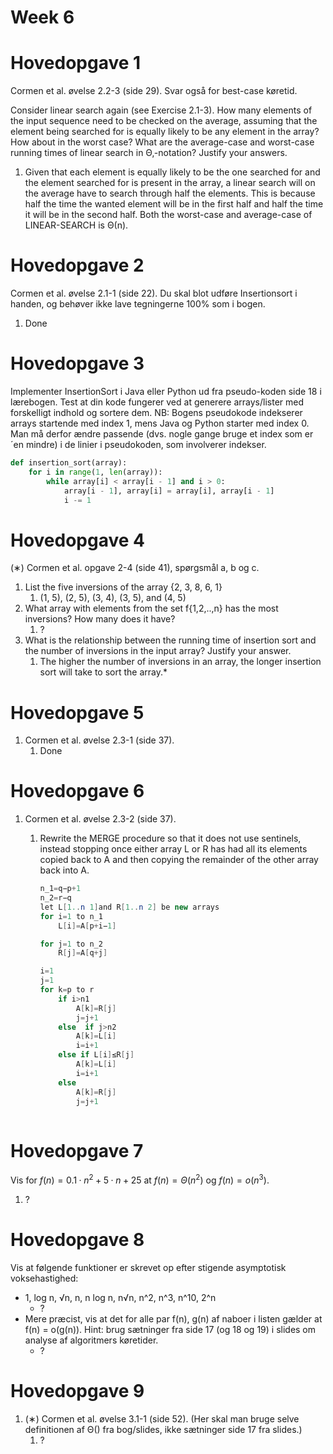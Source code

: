 # Week 6

# Hovedopgave 1

Cormen et al. øvelse 2.2-3 (side 29). Svar også for best-case køretid.

Consider linear search again (see Exercise 2.1-3). How many elements of the input
sequence need to be checked on the average, assuming that the element being
searched for is equally likely to be any element in the array? How about in the
worst case? What are the average-case and worst-case running times of linear
search in Θ‚-notation? Justify your answers.

1. Given that each element is equally likely to be the one searched for and the element searched for is present in the array, a linear search will on the average have to search through half the elements.
This is because half the time the wanted element will be in the first half and half the time it will be in the second half. Both the worst-case and average-case of LINEAR-SEARCH is Θ(n).

# Hovedopgave 2

Cormen et al. øvelse 2.1-1 (side 22). Du skal blot udføre Insertionsort i handen, og behøver ikke lave tegningerne 100% som i bogen.

1. Done

# Hovedopgave 3

Implementer InsertionSort i Java eller Python ud fra pseudo-koden side 18 i lærebogen. Test at din kode fungerer ved at generere arrays/lister med forskelligt indhold og sortere dem. NB: Bogens pseudokode indekserer arrays startende med index 1, mens Java og Python starter med index 0. Man må derfor ændre passende (dvs. nogle gange bruge et index som er ´en mindre) i de linier i pseudokoden, som involverer indekser.

```python
def insertion_sort(array):
    for i in range(1, len(array)):
        while array[i] < array[i - 1] and i > 0:
            array[i - 1], array[i] = array[i], array[i - 1]
            i -= 1
```

# Hovedopgave 4

(∗) Cormen et al. opgave 2-4 (side 41), spørgsmål a, b og c.

1. List the five inversions of the array {2, 3, 8, 6, 1}
    1. (1, 5), (2, 5), (3, 4), (3, 5), and (4, 5)
2. What array with elements from the set f{1,2,..,n} has the most inversions?
How many does it have?
    1. ?
3. What is the relationship between the running time of insertion sort and the
number of inversions in the input array? Justify your answer.
    1. The higher the number of inversions in an array, the longer insertion sort will take to sort the array.*

# Hovedopgave 5

1. Cormen et al. øvelse 2.3-1 (side 37).
    1. Done

# Hovedopgave 6

1. Cormen et al. øvelse 2.3-2 (side 37).
    1. Rewrite the MERGE procedure so that it does not use sentinels, instead stopping
    once either array L or R has had all its elements copied back to A and then copying
    the remainder of the other array back into A.
        
        ```java
        n_1=q−p+1
        n_2=r−q
        let L[1..n 1]and R[1..n 2] be new arrays 
        for i=1 to n_1
        	L[i]=A[p+i−1]
        
        for j=1 to n_2
        	R[j]=A[q+j]
        
        i=1
        j=1
        for k=p to r
        	if i>n1
        		A[k]=R[j]
        		j=j+1
        	else  if j>n2
        		A[k]=L[i]
        		i=i+1
        	else if L[i]≤R[j]
        		A[k]=L[i]
        		i=i+1
        	else 
        		A[k]=R[j]
        		j=j+1
        	
        ```
        

# Hovedopgave 7

Vis for $f(n) = 0.1 · n^2 + 5 · n + 25$ at $f(n) = Θ(n^2)$ og $f(n) = o(n^3)$.

1. ?

# Hovedopgave 8

Vis at følgende funktioner er skrevet op efter stigende asymptotisk
voksehastighed:

- 1, log n, √n, n, n log n, n√n, n^2, n^3, n^10, 2^n
    - ?
- Mere præcist, vis at det for alle par f(n), g(n) af naboer i listen gælder
at f(n) = o(g(n)). Hint: brug sætninger fra side 17 (og 18 og 19) i slides
om analyse af algoritmers køretider.
    - ?

# Hovedopgave 9

1. (∗) Cormen et al. øvelse 3.1-1 (side 52). (Her skal man bruge selve
definitionen af Θ() fra bog/slides, ikke sætninger side 17 fra slides.)
    1. ?
